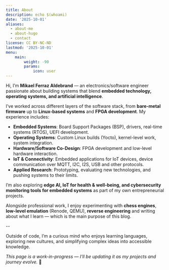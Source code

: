 ```yaml
---
title: About
description: echo $(whoami)
date: '2025-10-01'
aliases:
  - about-me
  - about-hugo
  - contact
license: CC BY-NC-ND
lastmod: '2025-10-01'
menu:
    main: 
        weight: -90
        params:
            icon: user
---
```


Hi, I’m **Mikael Ferraz Aldebrand** — an electronics/software engineer passionate about building systems that blend **embedded technology, operating systems, and artificial intelligence**.

I’ve worked across different layers of the software stack, from **bare-metal firmware** up to **Linux-based systems** and **FPGA development**. My experience includes:

- **Embedded Systems**: Board Support Packages (BSP), drivers, real-time systems (RTOS), UEFI development.  
- **Operating Systems**: Custom Linux builds (Yocto), kernel-level work, system integration.  
- **Hardware/Software Co-Design**: FPGA development and low-level hardware interaction.  
- **IoT & Connectivity**: Embedded applications for IoT devices, device communication over MQTT, I2C, I2S, USB and other protocols.  
- **Applied Research**: Prototyping, evaluating new technologies, and pushing systems to their limits.  

I’m also exploring **edge AI, IoT for health & well-being, and cybersecurity monitoring tools for embedded systems** as part of my own entrepreneurial projects.  

Alongside professional work, I enjoy experimenting with **chess engines**, **low-level emulation** (Renode, QEMU), **reverse engineering** and writing about what I learn — which is the main purpose of this blog.  

--

Outside of code, I’m a curious mind who enjoys learning languages, exploring new cultures, and simplifying complex ideas into accessible knowledge.  

*This page is a work-in-progress — I’ll be updating it as my projects and journey evolve.* 🚀


